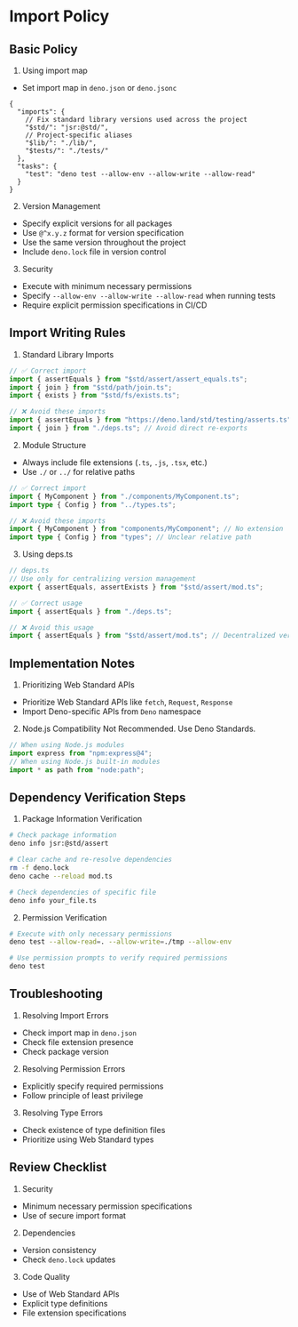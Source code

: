 # Import Policy

## Basic Policy

1. Using import map

- Set import map in `deno.json` or `deno.jsonc`

```jsonc
{
  "imports": {
    // Fix standard library versions used across the project
    "$std/": "jsr:@std/",
    // Project-specific aliases
    "$lib/": "./lib/",
    "$tests/": "./tests/"
  },
  "tasks": {
    "test": "deno test --allow-env --allow-write --allow-read"
  }
}
```

2. Version Management

- Specify explicit versions for all packages
- Use `@^x.y.z` format for version specification
- Use the same version throughout the project
- Include `deno.lock` file in version control

3. Security

- Execute with minimum necessary permissions
- Specify `--allow-env --allow-write --allow-read` when running tests
- Require explicit permission specifications in CI/CD

## Import Writing Rules

1. Standard Library Imports

```typescript
// ✅ Correct import
import { assertEquals } from "$std/assert/assert_equals.ts";
import { join } from "$std/path/join.ts";
import { exists } from "$std/fs/exists.ts";

// ❌ Avoid these imports
import { assertEquals } from "https://deno.land/std/testing/asserts.ts";
import { join } from "./deps.ts"; // Avoid direct re-exports
```

2. Module Structure

- Always include file extensions (`.ts`, `.js`, `.tsx`, etc.)
- Use `./` or `../` for relative paths

```typescript
// ✅ Correct import
import { MyComponent } from "./components/MyComponent.ts";
import type { Config } from "../types.ts";

// ❌ Avoid these imports
import { MyComponent } from "components/MyComponent"; // No extension
import type { Config } from "types"; // Unclear relative path
```

3. Using deps.ts

```typescript
// deps.ts
// Use only for centralizing version management
export { assertEquals, assertExists } from "$std/assert/mod.ts";

// ✅ Correct usage
import { assertEquals } from "./deps.ts";

// ❌ Avoid this usage
import { assertEquals } from "$std/assert/mod.ts"; // Decentralized version management
```

## Implementation Notes

1. Prioritizing Web Standard APIs

- Prioritize Web Standard APIs like `fetch`, `Request`, `Response`
- Import Deno-specific APIs from `Deno` namespace

2. Node.js Compatibility Not Recommended. Use Deno Standards.

```typescript
// When using Node.js modules
import express from "npm:express@4";
// When using Node.js built-in modules
import * as path from "node:path";
```

## Dependency Verification Steps

1. Package Information Verification

```bash
# Check package information
deno info jsr:@std/assert

# Clear cache and re-resolve dependencies
rm -f deno.lock
deno cache --reload mod.ts

# Check dependencies of specific file
deno info your_file.ts
```

2. Permission Verification

```bash
# Execute with only necessary permissions
deno test --allow-read=. --allow-write=./tmp --allow-env

# Use permission prompts to verify required permissions
deno test
```

## Troubleshooting

1. Resolving Import Errors

- Check import map in `deno.json`
- Check file extension presence
- Check package version

2. Resolving Permission Errors

- Explicitly specify required permissions
- Follow principle of least privilege

3. Resolving Type Errors

- Check existence of type definition files
- Prioritize using Web Standard types

## Review Checklist

1. Security

- Minimum necessary permission specifications
- Use of secure import format

2. Dependencies

- Version consistency
- Check `deno.lock` updates

3. Code Quality

- Use of Web Standard APIs
- Explicit type definitions
- File extension specifications